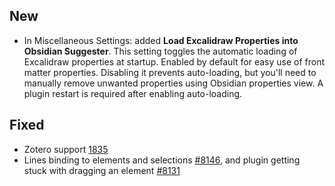 ## New
- In Miscellaneous Settings: added **Load Excalidraw Properties into Obsidian Suggester**. This setting toggles the automatic loading of Excalidraw properties at startup. Enabled by default for easy use of front matter properties. Disabling it prevents auto-loading, but you'll need to manually remove unwanted properties using Obsidian properties view. A plugin restart is required after enabling auto-loading.

## Fixed
- Zotero support [1835](https://github.com/zsviczian/obsidian-excalidraw-plugin/issues/1835)
- Lines binding to elements and selections [#8146](https://github.com/excalidraw/excalidraw/issues/8146), and plugin getting stuck with dragging an element [#8131](https://github.com/excalidraw/excalidraw/issues/8131)